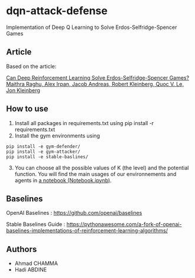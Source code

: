 # dqn-attack-defense

Implementation of Deep Q Learning to Solve Erdos-Selfridge-Spencer Games


## Article

Based on the article:

[Can Deep Reinforcement Learning Solve Erdos-Selfridge-Spencer Games?
Maithra Raghu, Alex Irpan, Jacob Andreas, Robert Kleinberg, Quoc V. Le, Jon Kleinberg
](https://arxiv.org/pdf/1711.02301.pdf)

## How to use

  1. Install all packages in requirements.txt using pip install -r requirements.txt
  2. Install the gym environments using 
  ```
  pip install -e gym-defender/
  pip install -e gym-attacker/
  pip install -e stable-baslines/
  ```
  3. You can choose all the possible values of K (the level) and the potential function.
  You will find the main usages of our environnements and agents in [a notebook (Notebook.ipynb)](Notebook.ipynb).

## Baselines

OpenAI Baselines : https://github.com/openai/baselines

Stable Baselines Guide : https://pythonawesome.com/a-fork-of-openai-baselines-implementations-of-reinforcement-learning-algorithms/
  
## Authors

- Ahmad CHAMMA
- Hadi ABDINE
